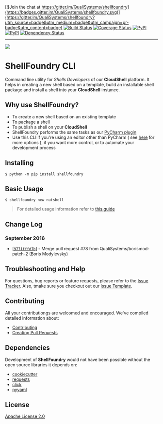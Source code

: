 [![Join the chat at https://gitter.im/QualiSystems/shellfoundry](https://badges.gitter.im/QualiSystems/shellfoundry.svg)](https://gitter.im/QualiSystems/shellfoundry?utm_source=badge&utm_medium=badge&utm_campaign=pr-badge&utm_content=badge)
[![Build Status](https://travis-ci.org/QualiSystems/shellfoundry.svg?branch=develop)](https://travis-ci.org/QualiSystems/shellfoundry) [![Coverage Status](https://coveralls.io/repos/github/QualiSystems/shellfoundry/badge.svg?branch=develop)](https://coveralls.io/github/QualiSystems/shellfoundry?branch=develop) [![PyPI](https://img.shields.io/pypi/pyversions/shellfoundry.svg?maxAge=2592000)]() [![PyPI](https://img.shields.io/pypi/v/shellfoundry.svg?maxAge=2592000)]()
[![Dependency Status](https://dependencyci.com/github/QualiSystems/shellfoundry/badge)](https://dependencyci.com/github/QualiSystems/shellfoundry)

---

![](http://drops.ricardoalcocer.com/quali_drops/gh_header-XzMZYRoIKo.png)

# ShellFoundry CLI

Command line utility for *Shells Developers* of our **CloudShell** platform.  It helps in creating a new shell based on a template, build an installable shell package and install a shell into your **CloudShell** instance.

## Why use ShellFoundry?

* To create a new shell based on an existing template
* To package a shell
* To publish a shell on your **CloudShell**
* ShellFoundry performs the same tasks as our [PyCharm plugin](https://github.com/QualiSystemsLab/CloudShell-PyCharm-Plugin)
* Use this CLI if you're using an editor other than PyCharm ( see [here](https://qualisystems.github.io/devguide/introduction/setting-up-the-development-ide.html) for more options ), if you want more control, or to automate your development process


## Installing


```
$ python -m pip install shellfoundry
```

## Basic Usage

```
$ shellfoundry new nutshell
```

> For detailed usage information refer to [this guide](docs/usage.md)

## Change Log


### September 2016

* [[`9771fffd7b`](https://github.com/qualisystems/shellfoundry/commit/9771fffd7b)] - Merge pull request #78 from QualiSystems/borismod-patch-2 (Boris Modylevsky)


## Troubleshooting and Help

For questions, bug reports or feature requests, please refer to the [Issue Tracker](https://github.com/QualiSystems/shellfoundry/issues).  Also, tmake sure you checkout out our [Issue Template](.github/issue_template.md).

## Contributing


All your contributiongs are welcomed and encouraged.  We've compiled detailed information about:

* [Contributing](.github/contributing.md)
* [Creating Pull Requests](.github/pull_request_template.md)


## Dependencies

Development of **ShellFoundry** would not have been possible without the open source libraries it depends on:

- [cookiecutter](https://github.com/audreyr/cookiecutter)
- [requests](http://docs.python-requests.org/)
- [click](http://click.pocoo.org/5/)
- [pyyaml](http://pyyaml.org/)

## License
[Apache License 2.0](https://github.com/QualiSystems/shellfoundry/blob/master/LICENSE)
